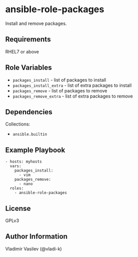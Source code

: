ansible-role-packages
=========

Install and remove packages.

Requirements
------------

RHEL7 or above

Role Variables
--------------

* `packages_install` - list of packages to install
* `packages_install_extra` - list of extra packages to install
* `packages_remove` - list of packages to remove
* `packages_remove_extra` - list of extra packages to remove

Dependencies
------------

Collections:

* `ansible.builtin`

Example Playbook
----------------

```
- hosts: myhosts
  vars:
    packages_install:
      - vim
    packages_remove:
      - nano
  roles:
    - ansible-role-packages
```

License
-------

GPLv3

Author Information
------------------

Vladimir Vasilev (@vladi-k)
